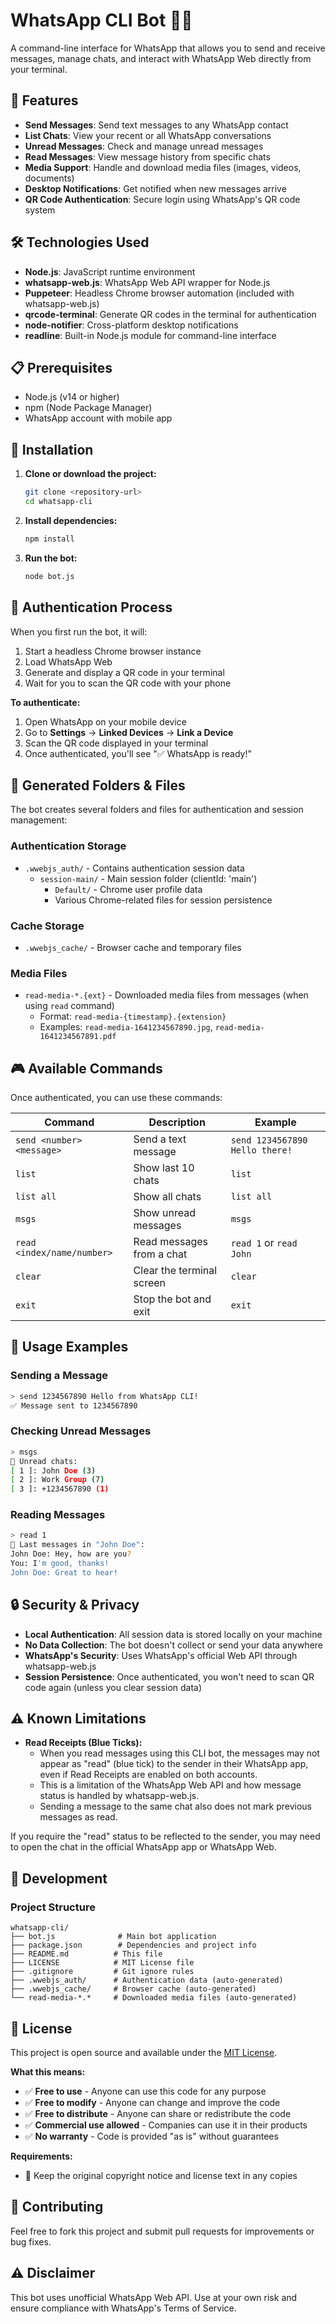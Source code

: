 # WhatsApp CLI Bot 📱💬

A command-line interface for WhatsApp that allows you to send and receive messages, manage chats, and interact with WhatsApp Web directly from your terminal.

## 🚀 Features

- **Send Messages**: Send text messages to any WhatsApp contact
- **List Chats**: View your recent or all WhatsApp conversations
- **Unread Messages**: Check and manage unread messages
- **Read Messages**: View message history from specific chats
- **Media Support**: Handle and download media files (images, videos, documents)
- **Desktop Notifications**: Get notified when new messages arrive
- **QR Code Authentication**: Secure login using WhatsApp's QR code system

## 🛠️ Technologies Used

- **Node.js**: JavaScript runtime environment
- **whatsapp-web.js**: WhatsApp Web API wrapper for Node.js
- **Puppeteer**: Headless Chrome browser automation (included with whatsapp-web.js)
- **qrcode-terminal**: Generate QR codes in the terminal for authentication
- **node-notifier**: Cross-platform desktop notifications
- **readline**: Built-in Node.js module for command-line interface

## 📋 Prerequisites

- Node.js (v14 or higher)
- npm (Node Package Manager)
- WhatsApp account with mobile app

## 🔧 Installation

1. **Clone or download the project:**
   ```bash
   git clone <repository-url>
   cd whatsapp-cli
   ```

2. **Install dependencies:**
   ```bash
   npm install
   ```

3. **Run the bot:**
   ```bash
   node bot.js
   ```

## 🔐 Authentication Process

When you first run the bot, it will:

1. Start a headless Chrome browser instance
2. Load WhatsApp Web
3. Generate and display a QR code in your terminal
4. Wait for you to scan the QR code with your phone

**To authenticate:**
1. Open WhatsApp on your mobile device
2. Go to **Settings** → **Linked Devices** → **Link a Device**
3. Scan the QR code displayed in your terminal
4. Once authenticated, you'll see "✅ WhatsApp is ready!"

## 📁 Generated Folders & Files

The bot creates several folders and files for authentication and session management:

### Authentication Storage
- `.wwebjs_auth/` - Contains authentication session data
  - `session-main/` - Main session folder (clientId: 'main')
    - `Default/` - Chrome user profile data
    - Various Chrome-related files for session persistence

### Cache Storage
- `.wwebjs_cache/` - Browser cache and temporary files

### Media Files
- `read-media-*.{ext}` - Downloaded media files from messages (when using `read` command)
  - Format: `read-media-{timestamp}.{extension}`
  - Examples: `read-media-1641234567890.jpg`, `read-media-1641234567891.pdf`

## 🎮 Available Commands

Once authenticated, you can use these commands:

| Command | Description | Example |
|---------|-------------|---------|
| `send <number> <message>` | Send a text message | `send 1234567890 Hello there!` |
| `list` | Show last 10 chats | `list` |
| `list all` | Show all chats | `list all` |
| `msgs` | Show unread messages | `msgs` |
| `read <index/name/number>` | Read messages from a chat | `read 1` or `read John` |
| `clear` | Clear the terminal screen | `clear` |
| `exit` | Stop the bot and exit | `exit` |

## 📖 Usage Examples

### Sending a Message
```bash
> send 1234567890 Hello from WhatsApp CLI!
✅ Message sent to 1234567890
```

### Checking Unread Messages
```bash
> msgs
🔔 Unread chats:
[ 1 ]: John Doe (3)
[ 2 ]: Work Group (7)
[ 3 ]: +1234567890 (1)
```

### Reading Messages
```bash
> read 1
📖 Last messages in "John Doe":
John Doe: Hey, how are you?
You: I'm good, thanks!
John Doe: Great to hear!
```

## 🔒 Security & Privacy

- **Local Authentication**: All session data is stored locally on your machine
- **No Data Collection**: The bot doesn't collect or send your data anywhere
- **WhatsApp's Security**: Uses WhatsApp's official Web API through whatsapp-web.js
- **Session Persistence**: Once authenticated, you won't need to scan QR code again (unless you clear session data)

## ⚠️ Known Limitations

- **Read Receipts (Blue Ticks):**
  - When you read messages using this CLI bot, the messages may not appear as "read" (blue tick) to the sender in their WhatsApp app, even if Read Receipts are enabled on both accounts.
  - This is a limitation of the WhatsApp Web API and how message status is handled by whatsapp-web.js.
  - Sending a message to the same chat also does not mark previous messages as read.

If you require the "read" status to be reflected to the sender, you may need to open the chat in the official WhatsApp app or WhatsApp Web.

## 🔄 Development

### Project Structure
```
whatsapp-cli/
├── bot.js              # Main bot application
├── package.json        # Dependencies and project info
├── README.md          # This file
├── LICENSE            # MIT License file
├── .gitignore         # Git ignore rules
├── .wwebjs_auth/      # Authentication data (auto-generated)
├── .wwebjs_cache/     # Browser cache (auto-generated)
└── read-media-*.*     # Downloaded media files (auto-generated)
```

## 📄 License

This project is open source and available under the [MIT License](LICENSE).

**What this means:**
- ✅ **Free to use** - Anyone can use this code for any purpose
- ✅ **Free to modify** - Anyone can change and improve the code  
- ✅ **Free to distribute** - Anyone can share or redistribute the code
- ✅ **Commercial use allowed** - Companies can use it in their products
- ✅ **No warranty** - Code is provided "as is" without guarantees

**Requirements:**
- 📝 Keep the original copyright notice and license text in any copies

## 🤝 Contributing

Feel free to fork this project and submit pull requests for improvements or bug fixes.

## ⚠️ Disclaimer

This bot uses unofficial WhatsApp Web API. Use at your own risk and ensure compliance with WhatsApp's Terms of Service.
